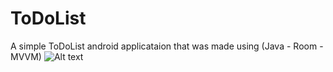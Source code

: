 # ToDoList
A simple ToDoList android applicataion that was made using (Java - Room - MVVM)
![Alt text](https://ibb.co/tBLQCdk "Screenshot 1")


